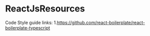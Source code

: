 # ReactJsResources
Code Style guide links:
1.https://github.com/react-boilerplate/react-boilerplate-typescript
